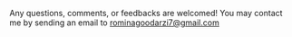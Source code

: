 Any questions, comments, or feedbacks are welcomed!
You may contact me by sending an email to rominagoodarzi7@gmail.com
